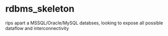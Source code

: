 # rdbms_skeleton
rips apart a MSSQL/Oracle/MySQL databses, looking to expose all possible dataflow and interconnectivity
